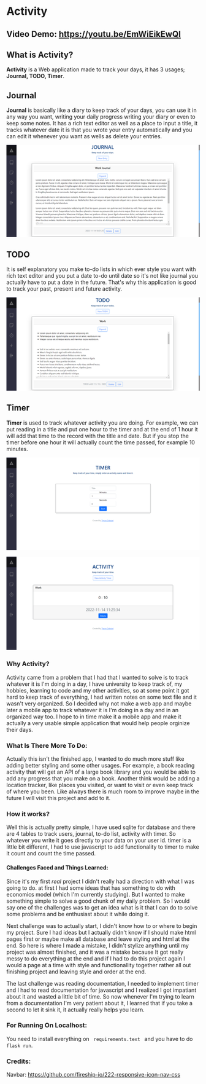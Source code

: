 # **Activity**
## **Video Demo**: https://youtu.be/EmWiEikEwQI

## What is Activity?
**Activity** is a Web application made to track your days, it has 3 usages; **Journal, TODO, Timer**.

## Journal
**Journal** is basically like a diary to keep track of your days, you can use it in any way you want, writing your daily progress writing your diary or even to keep some notes. It has a rich text editor as well as a place to input a title, it tracks whatever date it is that you wrote your entry automatically and you can edit it whenever you want as wells as delete your entries.

![Journal Screenshot](/screenshots/Journal.png?raw=true "Journal")

## TODO
It is self explanatory you make to-do lists in which ever style you want with rich text editor and you put a date to-do until date so it's not like journal you actually have to put a date in the future. That's why this application is good to track your past, present and future activity.

![TODO Screenshot](/screenshots/TODO.png?raw=true "Timer")

## Timer
**Timer** is used to track whatever activity you are doing. For example, we can put reading in a title and put one hour to the timer and at the end of 1 hour it will add that time to the record with the title and date. But if you stop the timer before one hour it will actually count the time passed, for example 10 minutes.

![Timer Screenshot](/screenshots/Timer.png?raw=true "Timer")

![Timer Screenshot](/screenshots/Timer2.png?raw=true "Timer")

### Why Activity?
Activity came from a problem that I had that I wanted to solve is to track whatever it is I'm doing in a day, I have university to keep track of, my hobbies, learning to code and my other activities, so at some point it got hard to keep track of everything, I had written notes on some text file and it wasn't very organized. So I decided why not make a web app and maybe later a mobile app to track whatever it is I'm doing in a day and in an organized way too. I hope to in time make it a mobile app and make it actually a very usable simple application that would help people orginize their days.

### What Is There More To Do:
Actually this isn't the finished app, I wanted to do much more stuff like adding better styling and some other usages. For example, a book reading activity that will get an API of a large book library and you would be able to add any progress that you make on a book. Another think would be adding a location tracker, like places you visited, or want to visit or even keep track of where you been. Like always there is much room to improve maybe in the future I will visit this project and add to it.

### How it works?
Well this is actually pretty simple, I have used sqlite for database and there are 4 tables to track users, journal, to-do list, activity with timer. So whatever you write it goes directly to your data on your user id. timer is a little bit different, I had to use javascript to add functionality to timer to make it count and count the time passed.

#### Challenges Faced and Things Learned:
Since it's my first *real* project I didn't really had a direction with what I was going to do. at first I had some ideas that has something to do with economics model (which I'm currently studying). But I wanted to make something simple to solve a good chunk of my daily problem. So I would say one of the challenges was to get an idea what is it that I can do to solve some problems and be enthusiast about it while doing it.

Next challenge was to actually start, I didn't know how to or where to begin my project. Sure I had ideas but I actually didn't know if I should make html pages first or maybe make all database and leave styling and html at the end. So here is where I made a mistake, I didn't stylize anything until my project was almost finished, and it was a mistake because It got really messy to do everything at the end and if I had to do this project again I would a page at a time with style and functionallity together rather all out finishing project and leaving style and order at the end.

The last challenge was reading documentation, I needed to implement timer and I had to read documentation for javascript and I realized I got impatiant about it and wasted a little bit of time. So now whenever I'm trying to learn from a documentation I'm very patient about it, I learned that if you take a second to let it sink it, it actually really helps you learn.

### For Running On Localhost:
You need to install everything on <code> requirements.text </code> and you have to do <code>flask run</code>.

### Credits:
Navbar: https://github.com/fireship-io/222-responsive-icon-nav-css





